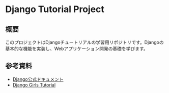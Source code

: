 # Django Tutorial Project

## 概要
このプロジェクトはDjangoチュートリアルの学習用リポジトリです。Djangoの基本的な機能を実装し、Webアプリケーション開発の基礎を学びます。

## 参考資料
- [Django公式ドキュメント](https://docs.djangoproject.com/ja/5.1/)
- [Django Girls Tutorial](https://tutorial.djangogirls.org/ja/)